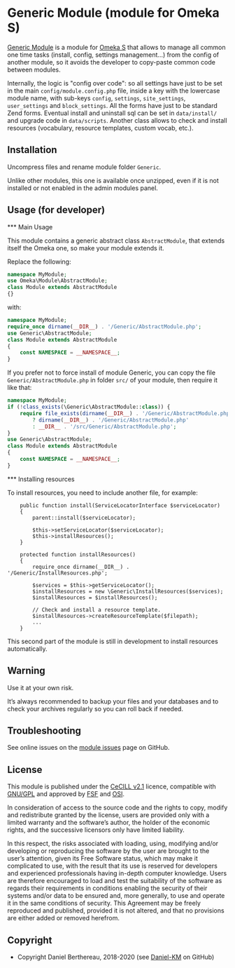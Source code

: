 Generic Module (module for Omeka S)
===================================

[Generic Module] is a module for [Omeka S] that allows to manage all common one
time tasks (install, config, settings management…) from the config of another
module, so it avoids the developer to copy-paste common code between modules.

Internally, the logic is "config over code": so all settings have just to be set
in the main `config/module.config.php` file, inside a key with the lowercase
module name, with sub-keys `config`, `settings`, `site_settings`, `user_settings`
and `block_settings`. All the forms have just to be standard Zend forms.
Eventual install and uninstall sql can be set in `data/install/` and upgrade
code in `data/scripts`. Another class allows to check and install resources
(vocabulary, resource templates, custom vocab, etc.).


Installation
------------

Uncompress files and rename module folder `Generic`.

Unlike other modules, this one is available once unzipped, even if it is not
installed or not enabled in the admin modules panel.


Usage (for developer)
---------------------

*** Main Usage

This module contains a generic abstract class `AbstractModule`, that extends
itself the Omeka one, so make your module extends it.

Replace the following:

```php
namespace MyModule;
use Omeka\Module\AbstractModule;
class Module extends AbstractModule
{}
```

with:

```php
namespace MyModule;
require_once dirname(__DIR__) . '/Generic/AbstractModule.php';
use Generic\AbstractModule;
class Module extends AbstractModule
{
    const NAMESPACE = __NAMESPACE__;
}
```

If you prefer not to force install of module Generic, you can copy the file `Generic/AbstractModule.php`
in folder `src/` of your module, then require it like that:

```php
namespace MyModule;
if (!class_exists(\Generic\AbstractModule::class)) {
    require file_exists(dirname(__DIR__) . '/Generic/AbstractModule.php')
        ? dirname(__DIR__) . '/Generic/AbstractModule.php'
        : __DIR__ . '/src/Generic/AbstractModule.php';
}
use Generic\AbstractModule;
class Module extends AbstractModule
{
    const NAMESPACE = __NAMESPACE__;
}
```

*** Installing resources

To install resources, you need to include another file, for example:

```
    public function install(ServiceLocatorInterface $serviceLocator)
    {
        parent::install($serviceLocator);

        $this->setServiceLocator($serviceLocator);
        $this->installResources();
    }

    protected function installResources()
    {
        require_once dirname(__DIR__) . '/Generic/InstallResources.php';

        $services = $this->getServiceLocator();
        $installResources = new \Generic\InstallResources($services);
        $installResources = $installResources();

        // Check and install a resource template.
        $installResources->createResourceTemplate($filepath);
        ...
    }
```

This second part of the module is still in development to install resources
automatically.


Warning
-------

Use it at your own risk.

It’s always recommended to backup your files and your databases and to check
your archives regularly so you can roll back if needed.


Troubleshooting
---------------

See online issues on the [module issues] page on GitHub.


License
-------

This module is published under the [CeCILL v2.1] licence, compatible with
[GNU/GPL] and approved by [FSF] and [OSI].

In consideration of access to the source code and the rights to copy, modify and
redistribute granted by the license, users are provided only with a limited
warranty and the software’s author, the holder of the economic rights, and the
successive licensors only have limited liability.

In this respect, the risks associated with loading, using, modifying and/or
developing or reproducing the software by the user are brought to the user’s
attention, given its Free Software status, which may make it complicated to use,
with the result that its use is reserved for developers and experienced
professionals having in-depth computer knowledge. Users are therefore encouraged
to load and test the suitability of the software as regards their requirements
in conditions enabling the security of their systems and/or data to be ensured
and, more generally, to use and operate it in the same conditions of security.
This Agreement may be freely reproduced and published, provided it is not
altered, and that no provisions are either added or removed herefrom.


Copyright
---------

* Copyright Daniel Berthereau, 2018-2020 (see [Daniel-KM] on GitHub)


[Generic module]: https://github.com/Daniel-KM/Omeka-S-module-Generic
[Omeka S]: https://omeka.org/s
[module issues]: https://github.com/Daniel-KM/Omeka-S-module-Generic/issues
[CeCILL v2.1]: https://www.cecill.info/licences/Licence_CeCILL_V2.1-en.html
[GNU/GPL]: https://www.gnu.org/licenses/gpl-3.0.html
[FSF]: https://www.fsf.org
[OSI]: http://opensource.org
[MIT]: http://http://opensource.org/licenses/MIT
[Daniel-KM]: https://github.com/Daniel-KM "Daniel Berthereau"
